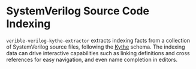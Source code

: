 # SystemVerilog Source Code Indexing

<!--*
freshness: { owner: 'fangism' reviewed: '2020-10-04' }
*-->

`verible-verilog-kythe-extractor` extracts indexing facts from a collection of
SystemVerilog source files, following the [Kythe](http://kythe.io) schema. The
indexing data can drive interactive capabilities such as linking definitions and
cross references for easy navigation, and even name completion in editors.

